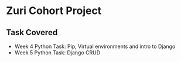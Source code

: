 # Zuri Cohort Project

## Task Covered

- Week 4 Python Task: Pip, Virtual environments and intro to Django
- Week 5 Python Task: Django CRUD
